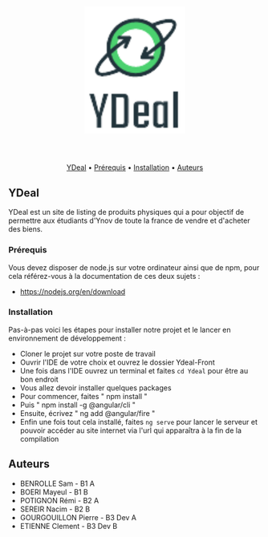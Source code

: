 <h1 align="center">
  <br>
  <a><img src="https://github.com/Clementetiennedev/Ydeal-Front/blob/main/Ydeal/src/assets/logo-Ydeal.png" alt="Markdownify" width="200"></a>
  <br>
  <br>
</h1>

<p align="center">
  <a href="#ydeal">YDeal</a> •
  <a href="#prerequis">Prérequis</a> •
  <a href="#download">Installation</a> •
  <a href="#credits">Auteurs</a> 
</p>

## YDeal

YDeal est un site de listing de produits physiques qui a pour objectif de permettre aux étudiants d'Ynov de toute la france de vendre et d'acheter des biens.

### Prérequis

Vous devez disposer de node.js sur votre ordinateur ainsi que de npm, pour cela référez-vous à la documentation de ces deux sujets : 
* https://nodejs.org/en/download 

### Installation

Pas-à-pas voici les étapes pour installer notre projet et le lancer en environnement de développement :

* Cloner le projet sur votre poste de travail
* Ouvrir l'IDE de votre choix et ouvrez le dossier Ydeal-Front
* Une fois dans l'IDE ouvrez un terminal et faites `cd Ydeal` pour être au bon endroit
* Vous allez devoir installer quelques packages 
* Pour commencer, faites " npm install "
* Puis " npm install -g @angular/cli "
* Ensuite, écrivez " ng add @angular/fire "
* Enfin une fois tout cela installé, faites `ng serve` pour lancer le serveur et pouvoir accéder au site internet via l'url qui apparaîtra à la fin de la compilation

## Auteurs

 - BENROLLE Sam - B1 A
 - BOERI Mayeul - B1 B
 - POTIGNON Rémi - B2 A
 - SEREIR Nacim - B2 B
 - GOURGOUILLON Pierre - B3 Dev A
 - ETIENNE Clement - B3 Dev B
